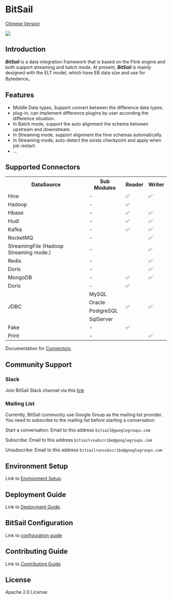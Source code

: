 # BitSail
[Chinese Version](README_zh.md)

![](docs/images/bitsail.png)

## Introduction

***BitSail*** is a data integration framework that is based on the Flink engine and both support streaming and batch mode.
At present, ***BitSail*** is mainly designed with the ELT model, which have EB data size and use for Bytedance。<br/>

## Features

- Middle Data types, Support convert between the difference data types.
- plug-in, can implement difference plugins by user according the difference situation.
- In Batch mode, support the auto alignment the schema between upstream and downstream.
- In Streaming mode, support alignment the hive schemas automatically.
- In Streaming mode, auto-detect the exists checkpoint and apply when job restart.
- ...

## Supported Connectors
<table>
  <tr>
    <th>DataSource</th>
    <th>Sub Modules</th>
    <th>Reader</th>
    <th>Writer</th>
  </tr>
  <tr>
    <td>Hive</td>
    <td>-</td>
    <td>✅</td>
    <td>✅</td>
  </tr>
  <tr>
    <td>Hadoop</td>
    <td>-</td>
    <td>✅</td>
    <td> </td>
  </tr>
  <tr>
    <td>Hbase</td>
    <td>-</td>
    <td>✅</td>
    <td>✅</td>
  </tr>
  <tr>
    <td>Hudi</td>
    <td>-</td>
    <td>✅</td>
    <td>✅</td>
  </tr>
  <tr>
    <td>Kafka</td>
    <td>-</td>
    <td>✅</td>
    <td>✅</td>
  </tr>
  <tr>
    <td>RocketMQ</td>
    <td>-</td>
    <td> </td>
    <td>✅</td>
  </tr>
  <tr>
    <td>StreamingFile (Hadoop Streaming mode.)</td>
    <td>-</td>
    <td> </td>
    <td>✅</td>
  </tr>
  <tr>
    <td>Redis</td>
    <td>-</td>
    <td> </td>
    <td>✅</td>
  </tr>
  <tr>
    <td>Doris</td>
    <td>-</td>
    <td> </td>
    <td>✅</td>
  </tr>
  <tr>
    <td>MongoDB</td>
    <td>-</td>
    <td>✅</td>
    <td>✅</td>
  </tr>
  <tr>
    <td>Doris</td>
    <td>-</td>
    <td>✅</td>
    <td> </td>
  </tr>
  <tr>
    <td rowspan="4">JDBC</td>
    <td>MySQL</td>
    <td rowspan="4">✅</td>
    <td rowspan="4">✅</td>
  </tr>
  <tr>
    <td>Oracle</td>
  </tr>
  <tr>
    <td>PostgreSQL</td>
  </tr>
  <tr>
    <td>SqlServer</td>
  </tr>
  <tr>
    <td>Fake</td>
    <td>-</td>
    <td>✅</td>
    <td> </td>
  </tr>
  <tr>
    <td>Print</td>
    <td>-</td>
    <td> </td>
    <td>✅</td>
  </tr>
</table>

Documentation for [Connectors](./docs/connectors/introduction.md).

## Community Support
### Slack
Join BitSail Slack channel via this [link](https://join.slack.com/t/slack-ted3816/shared_invite/zt-1inff2sip-u7Ej_o73sUgdpJAvqwlEwQ)

### Mailing List
Currently, BitSail community use Google Group as the mailing list provider.
You need to subscribe to the mailing list before starting a conversation

Start a conversation: Email to this address `bitsail@googlegroups.com`

Subscribe: Email to this address `bitsail+subscribe@googlegroups.com`

Unsubscribe: Email to this address `bitsail+unsubscribe@googlegroups.com`

## Environment Setup
Link to [Environment Setup](docs/env_setup.md).

## Deployment Guide
Link to [Deployment Guide](docs/deployment.md).

## BitSail Configuration
Link to [configuration guide](docs/config.md)

## Contributing Guide
Link to [Contributing Guide](docs/contributing.md)

## License
Apache 2.0 License
